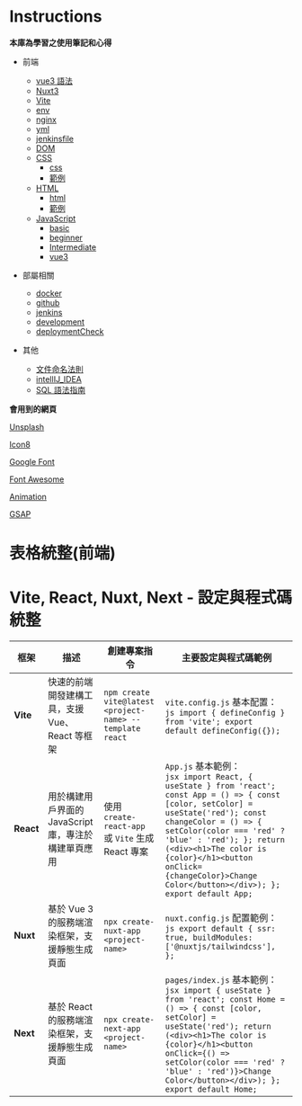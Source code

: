 # Instructions

**本庫為學習之使用筆記和心得**

- 前端

  - [vue3 語法](前端/vue3語法.md)
  - [Nuxt3](前端/Nuxt3.md)
  - [Vite](前端/Vite.md)
  - [env](前端/env.md)
  - [nginx](前端/nginx.md)
  - [yml](前端/yml.md)
  - [jenkinsfile](前端/jenkinsfile.md)
  - [DOM](前端/DOM.md)
  - [CSS](前端/css/)
    - [css](前端/css/css.md)
    - [範例](前端/css/範例/)
  - [HTML](前端/HTML)
    - [html](前端/HTML/html.md)
    - [範例](前端/HTML/範例)
  - [JavaScript](前端/JavaScript)
    - [basic](前端/JavaScript/basic.md)
    - [beginner](前端/JavaScript/beginner.md)
    - [Intermediate](前端/JavaScript/Intermediate.md)
    - [vue3](前端/JavaScript/vue3.md)

- 部屬相關
  - [docker](部屬相關/docker.md)
  - [github](部屬相關/github.md)
  - [jenkins](部屬相關/jenkins.md)
  - [development](部屬相關/development.md)
  - [deploymentCheck](部屬相關/deploymentCheck.md)
- 其他
  - [文件命名法則](文件命名法則.md)
  - [intellIJ_IDEA](intellIJ_IDEA.md)
  - [SQL 語法指南](SQL語法指南.md)

**會用到的網頁**

[Unsplash](https://unsplash.com/)

[Icon8](https://icons8.com/icons/)

[Google Font](https://fonts.google.com/)

[Font Awesome](https://fontawesome.com/start)

[Animation](https://storyset.com)

[GSAP](https://gsap.com/)

# 表格統整(前端)
# Vite, React, Nuxt, Next - 設定與程式碼統整

| 框架         | 描述                                      | 創建專案指令                                                   | 主要設定與程式碼範例                                     |
|--------------|-------------------------------------------|---------------------------------------------------------------|----------------------------------------------------------|
| **Vite**     | 快速的前端開發建構工具，支援 Vue、React 等框架 | `npm create vite@latest <project-name> --template react`       | `vite.config.js` 基本配置：<br> ```js import { defineConfig } from 'vite'; export default defineConfig({}); ``` |
| **React**    | 用於構建用戶界面的 JavaScript 庫，專注於構建單頁應用 | 使用 `create-react-app` 或 `Vite` 生成 React 專案           | `App.js` 基本範例：<br> ```jsx import React, { useState } from 'react'; const App = () => { const [color, setColor] = useState('red'); const changeColor = () => { setColor(color === 'red' ? 'blue' : 'red'); }; return (<div><h1>The color is {color}</h1><button onClick={changeColor}>Change Color</button></div>); }; export default App; ``` |
| **Nuxt**     | 基於 Vue 3 的服務端渲染框架，支援靜態生成頁面 | `npx create-nuxt-app <project-name>`                          | `nuxt.config.js` 配置範例：<br> ```js export default { ssr: true, buildModules: ['@nuxtjs/tailwindcss'], }; ``` |
| **Next**     | 基於 React 的服務端渲染框架，支援靜態生成頁面 | `npx create-next-app <project-name>`                           | `pages/index.js` 基本範例：<br> ```jsx import { useState } from 'react'; const Home = () => { const [color, setColor] = useState('red'); return (<div><h1>The color is {color}</h1><button onClick={() => setColor(color === 'red' ? 'blue' : 'red')}>Change Color</button></div>); }; export default Home; ``` |
